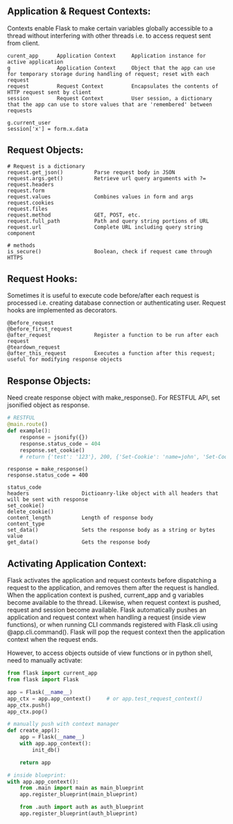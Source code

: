 ## Application & Request Contexts:
Contexts enable Flask to make certain variables globally accessible to a thread without interfering with other threads i.e. to access request sent from client.

```
curent_app      Application Context     Application instance for active application
g               Application Context     Object that the app can use for temporary storage during handling of request; reset with each request
request         Request Context         Encapsulates the contents of HTTP request sent by client
session         Request Context         User session, a dictionary that the app can use to store values that are 'remembered' between requests

g.current_user
session['x'] = form.x.data
```

## Request Objects:

```
# Request is a dictionary 
request.get_json()          Parse request body in JSON
request.args.get()          Retrieve url query arguments with ?=
request.headers
request.form
request.values              Combines values in form and args
request.cookies
request.files
request.method              GET, POST, etc.
request.full_path           Path and query string portions of URL
request.url                 Complete URL including query string component

# methods
is_secure()                 Boolean, check if request came through HTTPS
```

## Request Hooks:
Sometimes it is useful to execute code before/after each request is processed i.e. creating database connection or authenticating user. Request hooks are implemented as decorators.
```
@before_request 
@before_first_request
@after_request              Register a function to be run after each request
@teardown_request
@after_this_request         Executes a function after this request; useful for modifying response objects
```

## Response Objects:
Need create response object with make_response(). For RESTFUL API, set jsonified object as response.
```py
# RESTFUL 
@main.route()
def example():
    response = jsonify({})
    response.status_code = 404
    response.set_cookie()
    # return {'test': '123'}, 200, {'Set-Cookie': 'name=john', 'Set-Cookie': 'token=12345abc'}

```
```
response = make_response()
response.status_code = 400

status_code
headers                 Dictioanry-like object with all headers that will be sent with response
set_cookie()            
delete_cookie()
content_length          Length of response body
content_type
set_data()              Sets the response body as a string or bytes value
get_data()              Gets the response body
```

## Activating Application Context:
Flask activates the application and request contexts before dispatching a request to the application, and removes them after the request is handled. When the application context is pushed, current_app and g variables become available to the thread. Likewise, when request context is pushed, request and session become available. Flask automatically pushes an application and request context when handling a request (inside view functions), or when running CLI commands registered with Flask.cli using @app.cli.command(). Flask will pop the request context then the application context when the request ends. 

However, to access objects outside of view functions or in python shell, need to manually activate:

```python
from flask import current_app
from flask import Flask

app = Flask(__name__)
app_ctx = app.app_context()     # or app.test_request_context()
app_ctx.push()
app_ctx.pop()

# manually push with context manager
def create_app():
    app = Flask(__name__)
    with app.app_context():
        init_db()

    return app

# inside blueprint:
with app.app_context():
    from .main import main as main_blueprint
    app.register_blueprint(main_blueprint)

    from .auth import auth as auth_blueprint
    app.register_blueprint(auth_blueprint)
```
